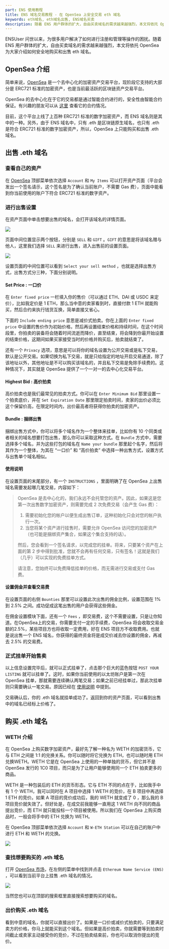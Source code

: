 ```yaml
---
part: ENS 使用教程
title: ENS 域名交易教程 - 在 OpenSea 上安全交易 eth 域名
keywords: eth域名, eth域名出售, ENS域名买卖
description: 随着 ENS 用户群体的扩大，自由买卖域名的需求越来越强烈，本文将依托 OpenSea 为大家介绍如何安全地购买和出售 eth 域名。
---
```


ENSUser 问世以来，为很多用户解决了如何进行注册和管理等操作的困扰。随着 ENS 用户群体的扩大，自由买卖域名的需求越来越强烈，本文将依托 OpenSea 为大家介绍如何安全地购买和出售 eth 域名。

## OpenSea 介绍

简单来说，[OpenSea](https://opensea.io/) 是一个去中心化的加密资产交易平台，现阶段它支持的大部分是 ERC721 标准的加密资产，也是当前最活跃的区块链资产交易平台。

OpenSea 的去中心化在于它的交易都是通过智能合约进行的，安全性由智能合约保证。有兴趣的朋友可以从 [这里](https://cn.etherscan.com/accounts/label/opensea) 查看它的合约情况。

目前，这个平台上线了上百种 ERC721 标准的数字加密资产，而 ENS 域名则是其中的一种。另外，由于 ENS 域名中，只有 .eth 是区块链原生域名，也只有 .eth 是符合 ERC721 标准的数字加密资产，所以，OpenSea 上只能购买和出售 .eth 域名。

## 出售 .eth 域名

### 查看自己的资产

在 [OpenSea](https://opensea.io/) 顶部菜单依次选择 `Account` 和 `My Items` 可以打开资产页面（平台会发出一个签名请示，这个签名是为了确认当前账户，不需要 Gas 费），页面中能看到你当前使用的账户下符合 ERC721 标准的数字资产。

### 进行出售设置

在资产页面中单击想要出售的域名，会打开该域名的详情页面。

![](/images/guides/ethex/opensea-05.png)

页面中间位置显示两个按钮，分别是 `SELL` 和 `GIFT` 。`GIFT` 的意思是将该域名赠与他人，这里我们选择 `SELL` 来进行出售，进入出售前的设置页面。

![](/images/guides/ethex/opensea-06.png)

设置页面的中间位置可以看到 `Select your sell method` ，也就是选择出售方式，出售方式分三种，下面分别说明。

#### Set Price : 一口价

在 `Enter fixed price` 一栏填入你的售价（可以通过 ETH、DAI 或 USDC 来定价），比如我定价是 1 ETH，那么当中意的卖家看到时，直接付款 1 ETH 就能购买，然后合约来执行钱货互换，简单直接又省心。

下面的 `Include ending price` 意思是减价式拍卖。你在上面的 `Enter fixed price` 中设置的售价作为初始价格，然后再设置结束价格和持续时间，在这个时间段里，你拍卖的装备将会随着时间流逝而降价，直至结束，将会降到你最开始设置的结束价格，这期间如果买家接受当时的价格并购买后，拍卖就结束了。

还有一个 `Privacy` 选项，意思是可以将你的域名设置为公开交易或是私下交易，默认是公开交易。如果切换为私下交易，就是只给指定的地址开启交易通道，除了该地址以外，其他地址是不可以购买该域名的，并且私下交易是免除手续费的。这种情况下，其实就是 OpenSea 提供了一个一对一的去中心化交易平台。

#### Highest Bid : 高价拍卖

高价拍卖也是我们最常见的拍卖方式。你可以在 `Enter Minimum Bid` 那里设置一个拍卖底价，并在 `Set Expiration Date` 那里限定拍卖时间，卖家的出价必须比这个保留价高，在限定时间内，出价最高者将获得你拍卖的加密资产。

#### Bundle : 捆绑出售

捆绑出售方式中，你可以将多个域名作为一个整体来挂单，比如你有 10 个同类或者相关的域名想要打包出售，那么你可以采取这种方式。在 `Bundle` 方式中，需要选择多个域名，并为这些打包的域名在 `Name your bundle` 那里起个名字，然后将其作为一个整体，为其在 “一口价” 和 “高价拍卖” 中选择一种出售方式，设置方式与出售单个域名相似。

#### 使用说明

在设置页面的末尾部分，有一个 `INSTRUCTIONS` ，里面明确了在 OpenSea 上出售域名需要发起哪几笔交易，内容如下：

> OpenSea 是去中心化的，我们永远不会托管您的资产。因此，如果这是您第一次出售数字加密资产，则需要完成 2 次免费交易（会产生 Gas 费）：
>
> 1. 需要初始化您的帐户以便生成出售订单，这种初始化只会对您的帐户执行一次。
> 2. 当您将某个资产进行挂售时，需要允许 OpenSea 访问您的加密资产（也可能是捆绑资产集合，如果这个集合支持的话）。
>
> 然后，您会看到一个签名请求，以完成您的挂单。将来，只要某个资产在上面的第 2 步中得到批准，您就不会再有任何交易，只有签名！这就是我们（几乎）可以实现的免费挂单方式。
>
> 请注意，您始终可以免费降低挂单的价格，而无需进行交易或支付 Gas 费。

#### 设置佣金并查看交易费

在设置页面的右侧 `Bounties` 那里可以设置此次出售的佣金比例，设置范围在 1% 到 2.5% 之间。成功促成这笔出售的用户会获得这些佣金。

在佣金设置模块下面，还有一个 `Fees` ，即交易费，这个不需要设置，只是让你知道。在OpenSea上的交易，你需要支付一定的手续费，OpenSea 将会收取交易金额的2.5%，某些项目方也将收取一定费用，好在 ENS 项目方不收取费用。也就是说出售一个 ENS 域名，你获得的最终资金将是成交价减去你设置的佣金，再减去 2.5% 的交易费。

### 正式挂单开始售卖

以上信息设置完毕后，就可以正式挂单了，点击那个巨大的蓝色按钮 `POST YOUR LISTING` 就可以挂单了。这时，如果你当前使用的以太坊账户是第一次在 OpenSea 挂单，那就需要连续确认两笔交易；如果之前已经挂单过，那此次挂单则只需要确认一笔交易。原因已经在 [使用说明](#使用说明) 中提到。

交易确认后，你的 .eth 域名就挂单成功了。返回到你的资产页面，可以看到出售中的域名已经标上价格了。

## 购买 .eth 域名

### WETH 介绍

在 OpenSea 上购买数字加密资产，最好先了解一种名为 WETH 的加密货币，它与 ETH 之间是 1:1 的兑换关系。你可以随时将它兑换为 ETH，也可以随时用 ETH 兑换WETH。WETH 它是在 OpenSea 上使用的一种单独的货币，但它并不是 OpenSea 发行的 1C0 项目，而只是为了让用户能够使用同一个 ETH 拍卖更多的商品。

WETH 是一种包装后的 ETH 的货币形态。它与 ETH 不同的点在于，比如我手中有 1 个 WETH，我可以同时在 A 项目中选择 1 WETH 的竞价，在 B 项目中再选择 1 ETH 的竞价。如果 A 项目的竞价成功后，我的 WETH 就变成了 0 ，那么我的 B 项目竞价就失效了。但好处是，在成交前我能够一直用这 1 WETH 向不同的商品提出竞价，而 ETH 就只能投标一个项目被使用。所以我们在 OpenSea 上购买商品时，一般会将手中的 ETH 兑换为 WETH。

在 OpenSea 顶部菜单依次选择 `Account` 和 `W-ETH Station` 可以在自己的账户中进行 ETH 和 WETH 的兑换。

![](/images/guides/ethex/opensea-07.png)

### 查找想要购买的 .eth 域名

打开 [OpenSea 市场](https://opensea.io/assets)，在左侧的菜单中找到并点击 `Ethereum Name Service (ENS)` ，可以看到当前平台上挂售 .eth 域名的情况。

![](/images/guides/ethex/opensea-08.png)

当然您也可以在顶部的搜索框里直接搜索想要购买的域名。

### 出价购买 .eth 域名

看到中意的域名，你就可以直接出价了。如果是一口价或减价式拍卖的，只要满足卖方的价格，你马上就能买到这个域名。但如果是高价拍卖，你就需要等到拍卖时间截止或卖家主动接受你的竞价，不过在拍卖结束前，你也可以取消你提出的竞价。
